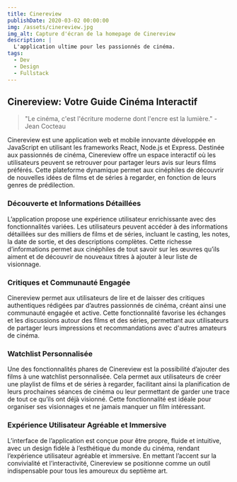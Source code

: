 ```yaml
---
title: Cinereview
publishDate: 2020-03-02 00:00:00
img: /assets/cinereview.jpg
img_alt: Capture d'écran de la homepage de Cinereview
description: |
  L'application ultime pour les passionnés de cinéma. 
tags:
  - Dev
  - Design
  - Fullstack
---
```


## Cinereview: Votre Guide Cinéma Interactif

> "Le cinéma, c'est l'écriture moderne dont l'encre est la lumière." - Jean Cocteau

Cinereview est une application web et mobile innovante développée en JavaScript en utilisant les frameworks React, Node.js et Express. Destinée aux passionnés de cinéma, Cinereview offre un espace interactif où les utilisateurs peuvent se retrouver pour partager leurs avis sur leurs films préférés. Cette plateforme dynamique permet aux cinéphiles de découvrir de nouvelles idées de films et de séries à regarder, en fonction de leurs genres de prédilection.

### Découverte et Informations Détaillées

L’application propose une expérience utilisateur enrichissante avec des fonctionnalités variées. Les utilisateurs peuvent accéder à des informations détaillées sur des milliers de films et de séries, incluant le casting, les notes, la date de sortie, et des descriptions complètes. Cette richesse d’informations permet aux cinéphiles de tout savoir sur les œuvres qu’ils aiment et de découvrir de nouveaux titres à ajouter à leur liste de visionnage.

### Critiques et Communauté Engagée

Cinereview permet aux utilisateurs de lire et de laisser des critiques authentiques rédigées par d’autres passionnés de cinéma, créant ainsi une communauté engagée et active. Cette fonctionnalité favorise les échanges et les discussions autour des films et des séries, permettant aux utilisateurs de partager leurs impressions et recommandations avec d'autres amateurs de cinéma.

### Watchlist Personnalisée

Une des fonctionnalités phares de Cinereview est la possibilité d’ajouter des films à une watchlist personnalisée. Cela permet aux utilisateurs de créer une playlist de films et de séries à regarder, facilitant ainsi la planification de leurs prochaines séances de cinéma ou leur permettant de garder une trace de tout ce qu’ils ont déjà visionné. Cette fonctionnalité est idéale pour organiser ses visionnages et ne jamais manquer un film intéressant.

### Expérience Utilisateur Agréable et Immersive

L’interface de l’application est conçue pour être propre, fluide et intuitive, avec un design fidèle à l’esthétique du monde du cinéma, rendant l’expérience utilisateur agréable et immersive. En mettant l’accent sur la convivialité et l’interactivité, Cinereview se positionne comme un outil indispensable pour tous les amoureux du septième art.